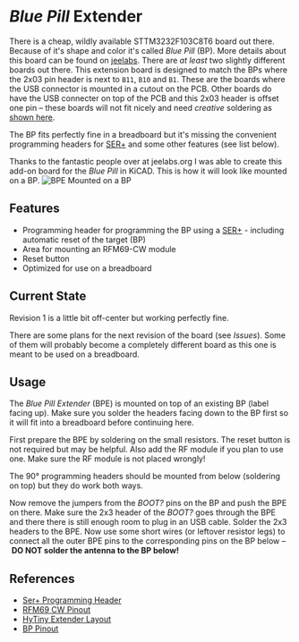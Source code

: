 # *Blue Pill* Extender

There is a cheap, wildly available STTM3232F103C8T6 board out there. Because of it's shape and color it's called *Blue Pill* (BP). More details about this board can be found on [jeelabs](http://jeelabs.org/article/1649a/). There are *at least* two slightly different boards out there. This extension board is designed to match the BPs where the 2x03 pin header is next to `B11`, `B10` and `B1`. These are the boards where the USB connector is mounted in a cutout on the PCB. Other boards do have the USB connecter on top of the PCB and this 2x03 header is offset one pin – these boards will not fit nicely and need *creative* soldering as [shown here](https://cloud.githubusercontent.com/assets/148955/22704867/965d2520-ed69-11e6-9ae8-8ece3ff3e735.jpg).

The BP fits perfectly fine in a breadboard but it's missing the convenient programming headers for [SER+](http://jeelabs.org/article/1649f/) and some other features (see list below).

Thanks to the fantastic people over at jeelabs.org I was able to create this add-on board for the *Blue Pill* in KiCAD. This is how it will look like mounted on a BP.
![BPE Mounted on a BP](https://cloud.githubusercontent.com/assets/2557225/22713238/e5d889aa-ed87-11e6-9a44-4d8ea02ba8fa.png)

## Features

* Programming header for programming the BP using a [SER+](http://jeelabs.org/article/1649f/) - including automatic reset of the target (BP)
* Area for mounting an RFM69-CW module
* Reset button
* Optimized for use on a breadboard

## Current State

Revision 1 is a little bit off-center but working perfectly fine.

There are some plans for the next revision of the board (see *Issues*). Some of them will probably become a completely different board as this one is meant to be used on a breadboard.

## Usage
The *Blue Pill Extender* (BPE) is mounted on top of an existing BP (label facing up). Make sure you solder the headers facing down to the BP first so it will fit into a breadboard before continuing here.

First prepare the BPE by soldering on the small resistors. The reset button is not required but may be helpful. Also add the RF module if you plan to use one. Make sure the RF module is not placed wrongly!

The 90° programming headers should be mounted from below (soldering on top) but they do work both ways.

Now remove the jumpers from the *BOOT?* pins on the BP and push the BPE on there. Make sure the 2x3 header of the *BOOT?* goes through the BPE and there there is still enough room to plug in an USB cable. Solder the 2x3 headers to the BPE. Now use some short wires (or leftover resistor legs) to connect all the outer BPE pins to the corresponding pins on the BP below – **DO NOT solder the antenna to the BP below!**

## References

* [Ser+ Programming Header](http://jeelabs.org/article/1649f/)
* [RFM69 CW Pinout](https://openenergymonitor.org/emon/sites/default/files/RFM69CW-V1.1_Hope_pinouts.jpg)
* [HyTiny Extender Layout](https://github.com/jeelabs/embello/blob/master/explore/1608-forth/tex/tex-v0.pdf)
* [BP Pinout](http://wiki.stm32duino.com/images/a/ae/Bluepillpinout.gif)
